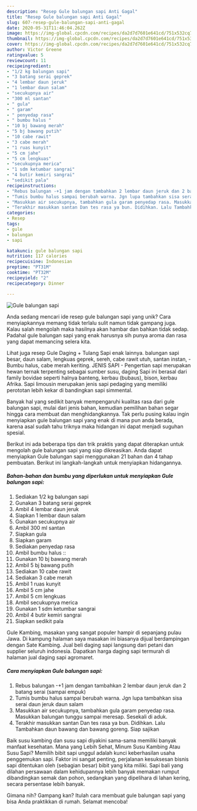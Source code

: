 ```yaml
---
description: "Resep Gule balungan sapi Anti Gagal"
title: "Resep Gule balungan sapi Anti Gagal"
slug: 607-resep-gule-balungan-sapi-anti-gagal
date: 2020-05-31T11:46:04.262Z
image: https://img-global.cpcdn.com/recipes/da2d7d7601e641cd/751x532cq70/gule-balungan-sapi-foto-resep-utama.jpg
thumbnail: https://img-global.cpcdn.com/recipes/da2d7d7601e641cd/751x532cq70/gule-balungan-sapi-foto-resep-utama.jpg
cover: https://img-global.cpcdn.com/recipes/da2d7d7601e641cd/751x532cq70/gule-balungan-sapi-foto-resep-utama.jpg
author: Victor Greene
ratingvalue: 5
reviewcount: 11
recipeingredient:
- "1/2 kg balungan sapi"
- "3 batang serai geprek"
- "4 lembar daun jeruk"
- "1 lembar daun salam"
- "secukupnya air"
- "300 ml santan"
- " gula"
- " garam"
- " penyedap rasa"
- " bumbu halus "
- "10 bj bawang merah"
- "5 bj bawang putih"
- "10 cabe rawit"
- "3 cabe merah"
- "1 ruas kunyit"
- "5 cm jahe"
- "5 cm lengkuas"
- "secukupnya merica"
- "1 sdm ketumbar sangrai"
- "4 butir kemiri sangrai"
- "sedikit pala"
recipeinstructions:
- "Rebus balungan -+1 jam dengan tambahkan 2 lembar daun jeruk dan 2 batang serai (sampai empuk)"
- "Tumis bumbu halus sampai berubah warna. Jgn lupa tambahkan sisa serai daun jeruk daun salam"
- "Masukkan air secukupnya, tambahkan gula garam penyedap rasa. Masukkan balungan tunggu sampai meresap. Sesekali di aduk."
- "Terakhir masukkan santan Dan tes rasa ya bun. Didihkan. Lalu Tambahkan daun bawang dan bawang goreng. Siap sajikan"
categories:
- Resep
tags:
- gule
- balungan
- sapi

katakunci: gule balungan sapi 
nutrition: 117 calories
recipecuisine: Indonesian
preptime: "PT31M"
cooktime: "PT32M"
recipeyield: "2"
recipecategory: Dinner

---
```



![Gule balungan sapi](https://img-global.cpcdn.com/recipes/da2d7d7601e641cd/751x532cq70/gule-balungan-sapi-foto-resep-utama.jpg)

Anda sedang mencari ide resep gule balungan sapi yang unik? Cara menyiapkannya memang tidak terlalu sulit namun tidak gampang juga. Kalau salah mengolah maka hasilnya akan hambar dan bahkan tidak sedap. Padahal gule balungan sapi yang enak harusnya sih punya aroma dan rasa yang dapat memancing selera kita.

Lihat juga resep Gule Daging + Tulang Sapi enak lainnya. balungan sapi besar, daun salam, lengkuas geprek, sereh, cabe rawit utuh, santan instan, -Bumbu halus, cabe merah keriting. JENIS SAPI - Pengertian sapi merupakan hewan ternak terpenting sebagai sumber susu, daging Sapi ini berasal dari family bovidae seperti halnya banteng, kerbau (bubaus), bison, kerbau Afrika. Sapi limousin merupakan jenis sapi pedaging yang memiliki perototan lebih kekar di bandingkan sapi simmental.

Banyak hal yang sedikit banyak mempengaruhi kualitas rasa dari gule balungan sapi, mulai dari jenis bahan, kemudian pemilihan bahan segar hingga cara membuat dan menghidangkannya. Tak perlu pusing kalau ingin menyiapkan gule balungan sapi yang enak di mana pun anda berada, karena asal sudah tahu triknya maka hidangan ini dapat menjadi suguhan spesial.


Berikut ini ada beberapa tips dan trik praktis yang dapat diterapkan untuk mengolah gule balungan sapi yang siap dikreasikan. Anda dapat menyiapkan Gule balungan sapi menggunakan 21 bahan dan 4 tahap pembuatan. Berikut ini langkah-langkah untuk menyiapkan hidangannya.

<!--inarticleads1-->

##### Bahan-bahan dan bumbu yang diperlukan untuk menyiapkan Gule balungan sapi:

1. Sediakan 1/2 kg balungan sapi
1. Gunakan 3 batang serai geprek
1. Ambil 4 lembar daun jeruk
1. Siapkan 1 lembar daun salam
1. Gunakan secukupnya air
1. Ambil 300 ml santan
1. Siapkan  gula
1. Siapkan  garam
1. Sediakan  penyedap rasa
1. Ambil  bumbu halus ::
1. Gunakan 10 bj bawang merah
1. Ambil 5 bj bawang putih
1. Sediakan 10 cabe rawit
1. Sediakan 3 cabe merah
1. Ambil 1 ruas kunyit
1. Ambil 5 cm jahe
1. Ambil 5 cm lengkuas
1. Ambil secukupnya merica
1. Gunakan 1 sdm ketumbar sangrai
1. Ambil 4 butir kemiri sangrai
1. Siapkan sedikit pala


Gule Kambing, masakan yang sangat populer hampir di sepanjang pulau Jawa. Di kampung halaman saya masakan ini biasanya dijual berdampingan dengan Sate Kambing. Jual beli daging sapi langsung dari petani dan supplier seluruh indonesia. Dapatkan harga daging sapi termurah di halaman jual daging sapi agromaret. 

<!--inarticleads2-->

##### Cara menyiapkan Gule balungan sapi:

1. Rebus balungan -+1 jam dengan tambahkan 2 lembar daun jeruk dan 2 batang serai (sampai empuk)
1. Tumis bumbu halus sampai berubah warna. Jgn lupa tambahkan sisa serai daun jeruk daun salam
1. Masukkan air secukupnya, tambahkan gula garam penyedap rasa. Masukkan balungan tunggu sampai meresap. Sesekali di aduk.
1. Terakhir masukkan santan Dan tes rasa ya bun. Didihkan. Lalu Tambahkan daun bawang dan bawang goreng. Siap sajikan


Baik susu kambing dan susu sapi diyakini sama-sama memiliki banyak manfaat kesehatan. Mana yang Lebih Sehat, Minum Susu Kambing Atau Susu Sapi? Memilih bibit sapi unggul adalah kunci keberhasilan usaha penggemukan sapi. Faktor ini sangat penting, perjalanan kesuksesan bisnis sapi ditentukan oleh (sebagian besar) bibit yang kita miliki. Sapi bali yang dilahan persawaan dalam kehidupannya lebih banyak memakan rumput dibandingkan semak dan pohon, sedangkan yang dipelihara di lahan kering, secara persentase lebih banyak. 

Gimana nih? Gampang kan? Itulah cara membuat gule balungan sapi yang bisa Anda praktikkan di rumah. Selamat mencoba!
